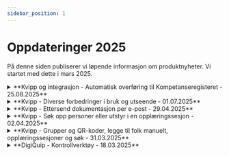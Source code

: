 ```yaml
---
sidebar_position: 1
---
```

# Oppdateringer 2025

På denne siden publiserer vi løpende informasjon om produktnyheter. Vi startet med dette i mars 2025.

<div className="with-accordions">
  
  <details>
    <summary>**Kvipp og integrasjon - Automatisk overføring til Kompetanseregisteret - 25.08.2025**</summary>
    <div>
      <div><strong>Automatisk overføring av utstyrsspesifikk opplæring</strong></div>
      <div>Når en person med rollen «instruktør» gir praktisk utstyrsspesifikk opplæring til noen av dine ansatte, lastes resultatet automatisk opp i Kompetanseregisteret. Dette inkluderer både intern opplæring og opplæring mottatt av utleiere, produsenter og andre som bruker Kvipp OG har registrerte instruktører.</div>
      <br/>
      <div><strong>Hvorfor integrasjon?</strong></div>
      <ul>
        <li><strong>Slipper manuell registrering</strong></li>
        <li><strong>Løpende dokumentasjon av utstyrsspesifikk opplæring</strong></li>
        <li><strong>Synlig i HMSREG via Kompetanseregisteret</strong></li>
      </ul>
      <br/>
      <div><strong>Komplett løsning</strong></div>
      <div>Integrasjonen håndterer automatisk både norske og utenlandske arbeidstakere, inkluderer opplæringsbevis (PDF) og utstyrsinformasjon (merke og modell).</div>
      <br/>
             <div><strong>Kontakt oss for å aktivere integrasjonen</strong></div>
       <div>Ring oss på <strong>69 83 85 00</strong> eller send e-post til <strong>support@digiquip.no</strong> for å aktivere integrasjonen eller om du har flere spørsmål.</div>
     </div>
   </details>

  <details>
    <summary>**Kvipp - Diverse forbedringer i bruk og utseende - 01.07.2025**</summary>
    <div>
      <div>I juni har vi gjort en masse små forbedringer i look and feel. Her er noen eksempler.</div>
      <br/>
      <ul>
        <li>Mer presis tekst for opplasting av tidligere utstyrsspesifikk opplæring</li>
        <li>Forbedret hvordan Kvipp tolker ID-kort. For HMS-kort kan du for eksempel både skanne QR-koden og ta bilde av navnet ditt bak på kortet</li>
        <li>Tabellforbedringer i Kvipp Bedrift</li>
        <li>Standardisering av design og designguide</li>
        <li>Hente opp opplæringsbevis fra grupper</li>
      </ul>
      <br/>
      <div>PS: I tillegg har vi jobbet med en nyhet som kommer til å gjøre opplæring mye enklere! Mer informasjon kommer etter sommerferien! 👍</div>
    </div>
  </details>
  
  <details>
    <summary>**Kvipp - Ettersend dokumentasjon per e-post - 29.04.2025**</summary>
    <div>
      <div><strong>E-post</strong></div>
      <div>Når personer med rollen "instruktør" har gitt opplæring havner disse sesjonene i "opplæringssesjoner". Vi har lagt til en funksjon for å sende dokumentet (PDF) per e-post. Velg personene du ønsker å sende dokumentasjon på vegne av og legg til ønsket mottaker</div>
      <br/>
    </div>
  </details>

  <details>
    <summary>**Kvipp - Søk opp personer eller utstyr i en opplæringssesjon - 02.04.2025**</summary>
    <div>
      <div><strong>Søk i opplæringssesjoner</strong></div>
      <div>Når personer med rollen "instruktør" har gitt opplæring havner disse sesjonene i "opplæringssesjoner". Vi har lagt til muligheten for å søke på utstyr og person for å gjøre det enklere å finne frem i etterkant. Dette er særlig aktuelt for opplæringssesjoner med eksterne deltakere, f.eks. når en maskinleverandør gir opplæring til en kunde</div>
      <br/>
    </div>
  </details>

  <details>
    <summary>**Kvipp - Grupper og QR-koder, legge til folk manuelt, opplæringssesjoner og søk - 31.03.2025**</summary>
    <div>
      <div><strong>QR-kode for grupper</strong></div>
      <div>Generer og print ut en QR-kode som gjelder flere utstyr og personer lagt til ei gruppe. Gå til grupper og velg "KVIPP ID". Denne QR-koden kan du printe og henge opp, og når noen skanner den får personen opp alt utstyr i gruppa. Når du gir opplæring kan du også bruke QR-koden til å legge til samtlige personer fra gruppa.</div>
      <br/>
      <div><strong>Legge til personer manuelt til Kvipp Bedrift</strong></div>
      <div>Flere har etterspurt muligheten for å legge til folk manuelt i Kvipp Bedrift. Vi har lagt til en funksjon der du kan søke opp på fornavn, etternavn og fødselsdato - se "+" knappen på siden med personer. Viktig: Personen må ha identifisert seg via kvipp.it først for å dukke opp i søket. På den måten er det mer kontroll på at riktige personer legges til.</div>
      <br/>
      <div><strong>Søke på deltakere og utstyrstyper i opplæringssesjoner</strong></div>
      <div>Med rollen "instruktør" havner alle opplæringssesjonene i en oversikt. Oversikten inkluderer alle personer som instruktøren har gitt opplæring til - både interne og eksterne. For å hente frem hvem som har fått opplæring kan du søke på deltakernavn og utstyrstype.</div>
    </div>
  </details>

  <details>
    <summary>**DigiQuip - Kontrollverktøy - 18.03.2025**</summary>
    <div>
      <div><strong>Lås opp-funksjon</strong></div>
      <div>Administratorer og opprinnelig kontrollør kan nå låse opp ferdigstilte kontroller.</div>

      <div><strong>Lagre og lukk-funksjon</strong></div>
      <div>Inspeksjoner som ikke fullføres lagres som utkast.</div>
      <div>Utkast har status «Ikke kontrollert» og vises ikke i QR-kode landingsside før ferdigstilt.</div>

      <div><strong>Forhåndsutfylling av "OK" i sjekklister</strong></div>
      <div>Ny bryterfunksjon lar brukere aktivere eller deaktivere forhåndsutfylling av "OK" i sjekklister. </div>
      <div> Dette gir bedre kontroll dersom en inspeksjon ikke fullføres med én gang, men skal jobbes videre med senere. Mer info finner du 
[her](/docs/DigiQuip/checklists#sjekkliste-for-sakkyndig-kontroll) 
.</div>

      <div><strong>Henting av dokumenter fra BraReg</strong></div>
      <div>Vi henter alle dokumenter knyttet til objektet og produksjonsåret direkte fra BraReg.</div>

      <div><strong>Feilrettinger</strong></div>
      <div>Riktig status i DigiQuip når utstyr settes til «Ikke godkjent» med 2'er-feil.</div>
      <div>Fikset tilkoblingsfeil mellom enkelte utstyr og BraReg.</div>
      <div>Rettet feil i synkronisering av kontroller fra BraReg med eksisterende kobling.</div>
     <div><strong>For mer info ler [her](/docs/DigiQuip/inspections)</strong></div>
    </div>
  </details>
</div>